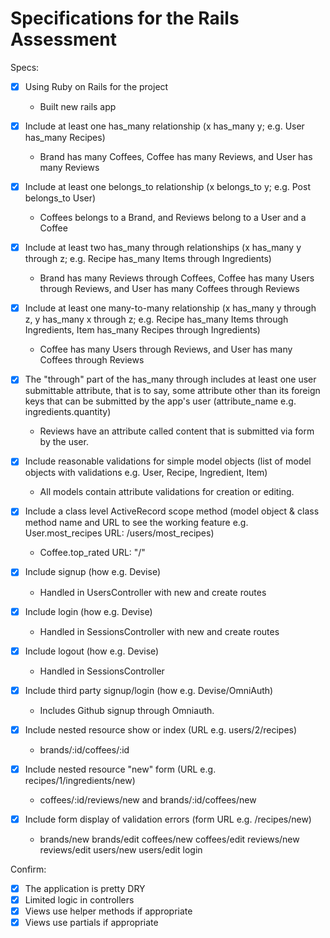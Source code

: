 # Specifications for the Rails Assessment

Specs:
- [x] Using Ruby on Rails for the project

    - Built new rails app

- [x] Include at least one has_many relationship (x has_many y; e.g. User has_many Recipes) 

    - Brand has many Coffees, Coffee has many Reviews, and User has many Reviews

- [x] Include at least one belongs_to relationship (x belongs_to y; e.g. Post belongs_to User)

    - Coffees belongs to a Brand, and Reviews belong to a User and a Coffee

- [x] Include at least two has_many through relationships (x has_many y through z; e.g. Recipe has_many Items through Ingredients)

    - Brand has many Reviews through Coffees, Coffee has many Users through Reviews, and User has many Coffees through Reviews

- [x] Include at least one many-to-many relationship (x has_many y through z, y has_many x through z; e.g. Recipe has_many Items through Ingredients, Item has_many Recipes through Ingredients)

    - Coffee has many Users through Reviews, and User has many Coffees through Reviews

- [x] The "through" part of the has_many through includes at least one user submittable attribute, that is to say, some attribute other than its foreign keys that can be submitted by the app's user (attribute_name e.g. ingredients.quantity)

    - Reviews have an attribute called content that is submitted via form by the user.

- [x] Include reasonable validations for simple model objects (list of model objects with validations e.g. User, Recipe, Ingredient, Item)

    - All models contain attribute validations for creation or editing. 

- [x] Include a class level ActiveRecord scope method (model object & class method name and URL to see the working feature e.g. User.most_recipes URL: /users/most_recipes)

    - Coffee.top_rated URL: "/"

- [x] Include signup (how e.g. Devise)

    - Handled in UsersController with new and create routes

- [x] Include login (how e.g. Devise)

    - Handled in SessionsController with new and create routes

- [x] Include logout (how e.g. Devise)

    - Handled in SessionsController

- [x] Include third party signup/login (how e.g. Devise/OmniAuth)

    - Includes Github signup through Omniauth.


- [x] Include nested resource show or index (URL e.g. users/2/recipes)

    - brands/:id/coffees/:id

- [x] Include nested resource "new" form (URL e.g. recipes/1/ingredients/new)

    - coffees/:id/reviews/new and brands/:id/coffees/new

- [x] Include form display of validation errors (form URL e.g. /recipes/new)

    - brands/new brands/edit coffees/new coffees/edit reviews/new reviews/edit users/new users/edit login

Confirm:
- [x] The application is pretty DRY
- [x] Limited logic in controllers
- [x] Views use helper methods if appropriate
- [x] Views use partials if appropriate